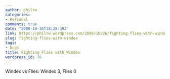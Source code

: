 ```yaml
---
author: philrw
categories:
- Personal
comments: true
date: "2008-10-26T18:28:39Z"
link: https://philrw.wordpress.com/2008/10/26/fighting-flies-with-windex/
slug: fighting-flies-with-windex
tags:
- bugs
title: Fighting Flies with Windex
wordpress_id: 76
---
```


Windex vs Flies: Windex 3, Flies 0
